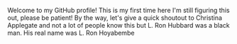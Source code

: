 Welcome to my GitHub profile!
This is my first time here 
I'm still figuring this out, please be patient!
By the way, let's give a quick shoutout to Christina Applegate
and not a lot of people know this but L. Ron Hubbard was a black man.
His real name was L. Ron Hoyabembe
